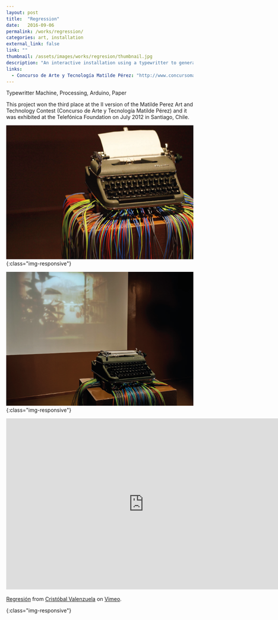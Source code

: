 ```yaml
---
layout: post
title:  "Regression"
date:   2016-09-06
permalink: /works/regression/
categories: art, installation
external_link: false
link: ""
thumbnail: /assets/images/works/regresion/thumbnail.jpg
description: "An interactive installation using a typewritter to generate short video feedback."
links:
  - Concurso de Arte y Tecnología Matilde Pérez: "http://www.concursomatildeperez.cl/"
---
```


Typewritter Machine, Processing, Arduino, Paper

This project won the third place at the II version of the Matilde Perez Art and Technology Contest (Concurso de Arte y Tecnología Matilde Pérez) and it was exhibited at the Telefónica Foundation on July 2012 in Santiago, Chile.

![alt text](/assets/images/works/regresion/01regresion.png "Regresion"){:class="img-responsive"}

![alt text](/assets/images/works/regresion/02regresion.png "Regresion"){:class="img-responsive"}

<iframe src="https://player.vimeo.com/video/47217289" width="740" height="460" frameborder="0" webkitallowfullscreen mozallowfullscreen allowfullscreen></iframe>
<p><a href="https://vimeo.com/47217289">Regresi&oacute;n</a> from <a href="https://vimeo.com/cvalenzuela">Crist&oacute;bal Valenzuela</a> on <a href="https://vimeo.com">Vimeo</a>.</p>{:class="img-responsive"}
